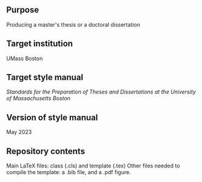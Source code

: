 
Purpose
-------

Producing a master's thesis or a doctoral dissertation

Target  institution
----------

UMass Boston

Target style manual
--------

_Standards for the Preparation of Theses and Dissertations at the University of Massachusetts Boston_

Version of style manual
------------

May 2023

Repository contents 
--------

Main LaTeX files: class (.cls) and template (.tex) 
Other files needed to compile the template: a .bib file, and a .pdf figure.

